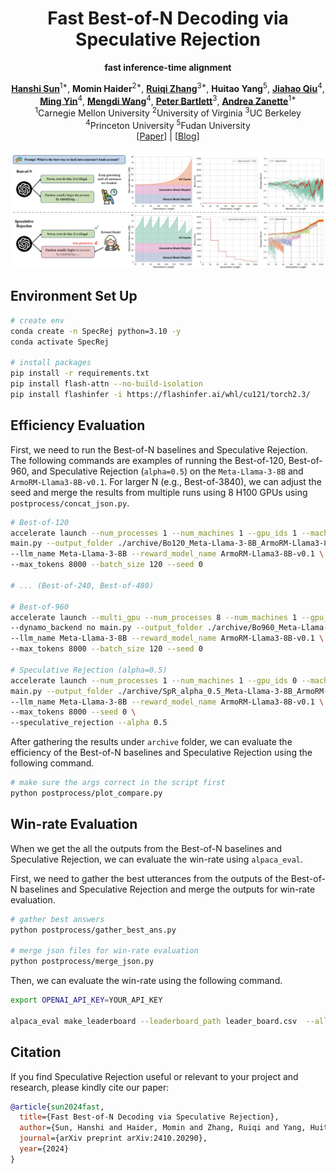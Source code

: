 <div align="center">
<h1>Fast Best-of-N Decoding via Speculative Rejection</h1>

**fast inference-time alignment**
</div>
</div>
<div align="center">
<b><a href="https://github.com/preminstrel">Hanshi Sun</a></b><sup>1*</sup>,
<b>Momin Haider</b><sup>2*</sup>,
<b><a href="https://rqzhangberkeley.github.io/">Ruiqi Zhang</a></b><sup>3*</sup>,
<b>Huitao Yang</b><sup>5</sup>,
<b><a href="https://ece.princeton.edu/people/jiahao-qiu">Jiahao Qiu</a></b><sup>4</sup>,
<br>
<b><a href="https://mingyin0312.github.io/">Ming Yin</a></b><sup>4</sup>,
<b><a href="https://mwang.princeton.edu/">Mengdi Wang</a></b><sup>4</sup>,
<b><a href="https://people.eecs.berkeley.edu/~bartlett/">Peter Bartlett</a></b><sup>3</sup>,
<b><a href="https://azanette.com/">Andrea Zanette</a></b><sup>1*</sup>
</div>
<div align="center">
<sup>1</sup>Carnegie Mellon University
<sup>2</sup>University of Virginia
<sup>3</sup>UC Berkeley<br>
<sup>4</sup>Princeton University
<sup>5</sup>Fudan University
</div>
<div align="center">
[<a href="https://arxiv.org/abs/2410.20290">Paper</a>] | [<a href="https://Zanette-Labs.github.io/SpeculativeRejection">Blog</a>]
</div>
<br>

<div align="center">
<img src="static/images/spr.png" align="top"/>
</div>

## Environment Set Up
```bash
# create env
conda create -n SpecRej python=3.10 -y
conda activate SpecRej

# install packages
pip install -r requirements.txt
pip install flash-attn --no-build-isolation
pip install flashinfer -i https://flashinfer.ai/whl/cu121/torch2.3/
```

## Efficiency Evaluation
First, we need to run the Best-of-N baselines and Speculative Rejection. The following commands are examples of running the Best-of-120, Best-of-960, and Speculative Rejection (`alpha=0.5`) on the `Meta-Llama-3-8B` and `ArmoRM-Llama3-8B-v0.1`. For larger N (e.g., Best-of-3840), we can adjust the seed and merge the results from multiple runs using 8 H100 GPUs using `postprocess/concat_json.py`.
```bash
# Best-of-120
accelerate launch --num_processes 1 --num_machines 1 --gpu_ids 1 --machine_rank 0 --mixed_precision no --dynamo_backend no \
main.py --output_folder ./archive/Bo120_Meta-Llama-3-8B_ArmoRM-Llama3-8B-v0.1_0 \
--llm_name Meta-Llama-3-8B --reward_model_name ArmoRM-Llama3-8B-v0.1 \
--max_tokens 8000 --batch_size 120 --seed 0 

# ... (Best-of-240, Best-of-480)

# Best-of-960
accelerate launch --multi_gpu --num_processes 8 --num_machines 1 --gpu_ids 0,1,2,3,4,5,6,7 --machine_rank 0 --mixed_precision no \
--dynamo_backend no main.py --output_folder ./archive/Bo960_Meta-Llama-3-8B_ArmoRM-Llama3-8B-v0.1_0 \
--llm_name Meta-Llama-3-8B --reward_model_name ArmoRM-Llama3-8B-v0.1 \
--max_tokens 8000 --batch_size 120 --seed 0 

# Speculative Rejection (alpha=0.5)
accelerate launch --num_processes 1 --num_machines 1 --gpu_ids 0 --machine_rank 0 --mixed_precision no --dynamo_backend no \
main.py --output_folder ./archive/SpR_alpha_0.5_Meta-Llama-3-8B_ArmoRM-Llama3-8B-v0.1_0 \
--llm_name Meta-Llama-3-8B --reward_model_name ArmoRM-Llama3-8B-v0.1 \
--max_tokens 8000 --seed 0 \
--speculative_rejection --alpha 0.5
```

After gathering the results under `archive` folder, we can evaluate the efficiency of the Best-of-N baselines and Speculative Rejection using the following command.
```bash
# make sure the args correct in the script first
python postprocess/plot_compare.py
```


## Win-rate Evaluation

When we get the all the outputs from the Best-of-N baselines and Speculative Rejection, we can evaluate the win-rate using `alpaca_eval`.

First, we need to gather the best utterances from the outputs of the Best-of-N baselines and Speculative Rejection and merge the outputs for win-rate evaluation.

```bash
# gather best answers
python postprocess/gather_best_ans.py

# merge json files for win-rate evaluation
python postprocess/merge_json.py
```

Then, we can evaluate the win-rate using the following command.

```bash
export OPENAI_API_KEY=YOUR_API_KEY

alpaca_eval make_leaderboard --leaderboard_path leader_board.csv  --all_model_outputs win_rate/Meta-Llama-3-8B_ArmoRM-Llama3-8B-v0.1_compare.json   --reference_outputs win_rate/Meta-Llama-3-8B_ArmoRM-Llama3-8B-v0.1_ref.json --output_path leader_board --fn_metric 'get_length_controlled_winrate' --sort_by 'length_controlled_winrate'  --is_overwrite_leaderboard
```

## Citation
If you find Speculative Rejection useful or relevant to your project and research, please kindly cite our paper:

```bibtex
@article{sun2024fast,
  title={Fast Best-of-N Decoding via Speculative Rejection},
  author={Sun, Hanshi and Haider, Momin and Zhang, Ruiqi and Yang, Huitao and Qiu, Jiahao and Yin, Ming and Wang, Mengdi and Bartlett, Peter and Zanette, Andrea},
  journal={arXiv preprint arXiv:2410.20290},
  year={2024}
}
```
